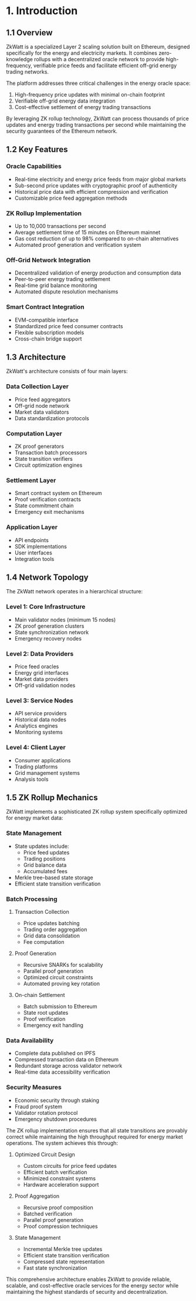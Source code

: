 # 1. Introduction

## 1.1 Overview

ZkWatt is a specialized Layer 2 scaling solution built on Ethereum, designed specifically for the energy and electricity markets. It combines zero-knowledge rollups with a decentralized oracle network to provide high-frequency, verifiable price feeds and facilitate efficient off-grid energy trading networks.

The platform addresses three critical challenges in the energy oracle space:
1. High-frequency price updates with minimal on-chain footprint
2. Verifiable off-grid energy data integration
3. Cost-effective settlement of energy trading transactions

By leveraging ZK rollup technology, ZkWatt can process thousands of price updates and energy trading transactions per second while maintaining the security guarantees of the Ethereum network.

## 1.2 Key Features

### Oracle Capabilities
- Real-time electricity and energy price feeds from major global markets
- Sub-second price updates with cryptographic proof of authenticity
- Historical price data with efficient compression and verification
- Customizable price feed aggregation methods

### ZK Rollup Implementation
- Up to 10,000 transactions per second
- Average settlement time of 15 minutes on Ethereum mainnet
- Gas cost reduction of up to 98% compared to on-chain alternatives
- Automated proof generation and verification system

### Off-Grid Network Integration
- Decentralized validation of energy production and consumption data
- Peer-to-peer energy trading settlement
- Real-time grid balance monitoring
- Automated dispute resolution mechanisms

### Smart Contract Integration
- EVM-compatible interface
- Standardized price feed consumer contracts
- Flexible subscription models
- Cross-chain bridge support

## 1.3 Architecture

ZkWatt's architecture consists of four main layers:

### Data Collection Layer
- Price feed aggregators
- Off-grid node network
- Market data validators
- Data standardization protocols

### Computation Layer
- ZK proof generators
- Transaction batch processors
- State transition verifiers
- Circuit optimization engines

### Settlement Layer
- Smart contract system on Ethereum
- Proof verification contracts
- State commitment chain
- Emergency exit mechanisms

### Application Layer
- API endpoints
- SDK implementations
- User interfaces
- Integration tools

## 1.4 Network Topology

The ZkWatt network operates in a hierarchical structure:

### Level 1: Core Infrastructure
- Main validator nodes (minimum 15 nodes)
- ZK proof generation clusters
- State synchronization network
- Emergency recovery nodes

### Level 2: Data Providers
- Price feed oracles
- Energy grid interfaces
- Market data providers
- Off-grid validation nodes

### Level 3: Service Nodes
- API service providers
- Historical data nodes
- Analytics engines
- Monitoring systems

### Level 4: Client Layer
- Consumer applications
- Trading platforms
- Grid management systems
- Analysis tools

## 1.5 ZK Rollup Mechanics

ZkWatt implements a sophisticated ZK rollup system specifically optimized for energy market data:

### State Management
- State updates include:
  - Price feed updates
  - Trading positions
  - Grid balance data
  - Accumulated fees
- Merkle tree-based state storage
- Efficient state transition verification

### Batch Processing
1. Transaction Collection
   - Price updates batching
   - Trading order aggregation
   - Grid data consolidation
   - Fee computation

2. Proof Generation
   - Recursive SNARKs for scalability
   - Parallel proof generation
   - Optimized circuit constraints
   - Automated proving key rotation

3. On-chain Settlement
   - Batch submission to Ethereum
   - State root updates
   - Proof verification
   - Emergency exit handling

### Data Availability
- Complete data published on IPFS
- Compressed transaction data on Ethereum
- Redundant storage across validator network
- Real-time data accessibility verification

### Security Measures
- Economic security through staking
- Fraud proof system
- Validator rotation protocol
- Emergency shutdown procedures

The ZK rollup implementation ensures that all state transitions are provably correct while maintaining the high throughput required for energy market operations. The system achieves this through:

1. Optimized Circuit Design
   - Custom circuits for price feed updates
   - Efficient batch verification
   - Minimized constraint systems
   - Hardware acceleration support

2. Proof Aggregation
   - Recursive proof composition
   - Batched verification
   - Parallel proof generation
   - Proof compression techniques

3. State Management
   - Incremental Merkle tree updates
   - Efficient state transition verification
   - Compressed state representation
   - Fast state synchronization

This comprehensive architecture enables ZkWatt to provide reliable, scalable, and cost-effective oracle services for the energy sector while maintaining the highest standards of security and decentralization.
